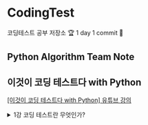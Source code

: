 # CodingTest
코딩테스트 공부 저장소 🏆 1 day 1 commit 🥇

## Python Algorithm Team Note



## 이것이 코딩 테스트다 with Python
[[이것이 코딩 테스트다 with Python] 유튜브 강의](https://www.youtube.com/watch?v=Mf0pYO8VAZk&list=PLVsNizTWUw7H9_of5YCB0FmsSc-K44y81)

<details markdown="1">
<summary>1강 코딩 테스트란 무엇인가?</summary>

### 온라인 저지
- [코드포스](http://codeforces.com)
- [탑코더](https://topcoder.com)
- [리트코드](https://leetcode.com)
- [코드셰프](https://www.codechef.com)
- [백준](https://www.acmicpc.net)
- [코드업](https://codeup.kr)
- [프로그래머스](https://programmers.co.kr)
- [SW Expert Academy](https://wsexpertacademy.com)

### 온라인 개발 환경 (Python)
- [리플릿](https://repl.it/languages/python3)
- [파이썬 튜터](http://pythontutor.com/visualize.html)

### 자신만의 소스코드 관리하기
- 자신만의 소스코드 관리하는 습관 들이기
- 자주 사용하는 알고리즘 코드 라이브러리화 하기

### IT 기업 코딩 테스트 최신 출제 경향
#### 출제 빈도가 높은 알고리즘 유형
- 그리디
- 구현
- DFS/BFS를 활용한 탐색

#### 2019 주요 기업 코딩 테스트 유형 분석
- 삼성전자
  - 3시간, 2문제 (커트라인: 2문제)
  - 완전 탐색, 시뮬레이션 by DFS/BFS, 구현
  - 기출 문제 유형이 고정적
- 카카오
  - 1차: 5시간, 7문제 (커트라인: 4문제)
    - 구현, 이진 탐색, 자료구조
  - 2차: 5시간, 1문제, 추천 시스템 개발
    - 서버 API 통신
  - 카카오 기술 블로그에 자세한 설명 기재
- 라인
  - 3시간, 5~6문제 (커트라인: 3~4문제)
  - 탐색, 구현, 문자열, 다이나믹 프로그래밍, 자료구조

#### 2018 주요 기업 코딩 테스트 유형 분석
- 삼성전자
  - 3시간, 2문제 (커트라인: 1문제)
  - 완전 탐색, 시뮬레이션 by DFS/BFS, 구현
- 카카오
  - 1차: 5시간, 7문제 (커트라인: 3문제)
    - 구현, 이진 탐색, 자료구조
  - 2차: 5시간, 1문제, 시뮬레이션 개발
  - 카카오 기술 블로그에 자세한 설명 기재
- 라인
  - 3시간, 4~5문제 (커트라인: 2문제)
  - 탐색, 그리디, 다이나믹 프로그래밍, 구현, 문자열

</details>













